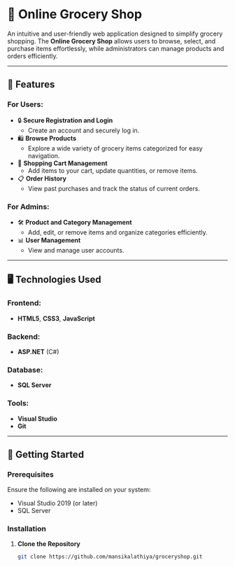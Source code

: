 # 🛒 Online Grocery Shop  

An intuitive and user-friendly web application designed to simplify grocery shopping. The **Online Grocery Shop** allows users to browse, select, and purchase items effortlessly, while administrators can manage products and orders efficiently.  

---

## 🌟 Features  

### For Users:  
- 🔒 **Secure Registration and Login**  
  - Create an account and securely log in.  
- 🛍️ **Browse Products**  
  - Explore a wide variety of grocery items categorized for easy navigation.  
- 🛒 **Shopping Cart Management**  
  - Add items to your cart, update quantities, or remove items.  
- 📋 **Order History**  
  - View past purchases and track the status of current orders.  

### For Admins:  
- 🛠️ **Product and Category Management**  
  - Add, edit, or remove items and organize categories efficiently.  
- 📊 **User Management**  
  - View and manage user accounts.  

---

## 🖥️ Technologies Used  

### Frontend:  
- **HTML5**, **CSS3**, **JavaScript**  

### Backend:  
- **ASP.NET** (C#)  

### Database:  
- **SQL Server**  

### Tools:  
- **Visual Studio**  
- **Git**  

---

## 🚀 Getting Started  

### Prerequisites  
Ensure the following are installed on your system:  
- Visual Studio 2019 (or later)  
- SQL Server  

### Installation  

1. **Clone the Repository**  
   ```bash  
   git clone https://github.com/mansikalathiya/groceryshop.git
